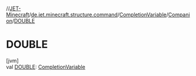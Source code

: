 //[JET-Minecraft](../../../../index.md)/[de.jet.minecraft.structure.command](../../index.md)/[CompletionVariable](../index.md)/[Companion](index.md)/[DOUBLE](-d-o-u-b-l-e.md)

# DOUBLE

[jvm]\
val [DOUBLE](-d-o-u-b-l-e.md): [CompletionVariable](../index.md)

